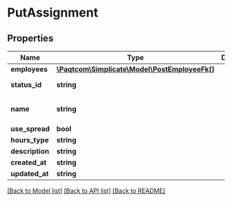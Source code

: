 # PutAssignment

## Properties

 Name            | Type                                                            | Description | Notes                                               
-----------------|-----------------------------------------------------------------|-------------|-----------------------------------------------------
 **employees**   | [**\Paqtcom\Simplicate\Model\PostEmployeeFk[]**](PostEmployeeFk.md) |             | [optional]                                          
 **status_id**   | **string**                                                      |             | [optional] [default to 'assignmentstatus:abc']      
 **name**        | **string**                                                      |             | [optional] [default to 'Website Design Assignment'] 
 **use_spread**  | **bool**                                                        |             | [optional]                                          
 **hours_type**  | **string**                                                      |             | [optional]                                          
 **description** | **string**                                                      |             | [optional]                                          
 **created_at**  | **string**                                                      |             | [optional]                                          
 **updated_at**  | **string**                                                      |             | [optional]                                          

[[Back to Model list]](../README.md#documentation-for-models) [[Back to API list]](../README.md#documentation-for-api-endpoints) [[Back to README]](../README.md)


